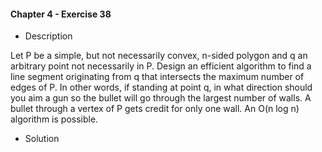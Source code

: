 #### Chapter 4 - Exercise 38

* Description

Let P be a simple, but not necessarily convex, n-sided polygon and q an
arbitrary point not necessarily in P. Design an efficient algorithm to find a line
segment originating from q that intersects the maximum number of edges of P.
In other words, if standing at point q, in what direction should you aim a gun
so the bullet will go through the largest number of walls. A bullet through a
vertex of P gets credit for only one wall. An O(n log n) algorithm is possible.

* Solution
